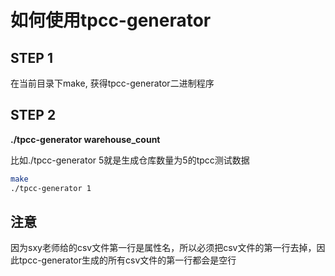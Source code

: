 # 如何使用tpcc-generator
## STEP 1
在当前目录下make, 获得tpcc-generator二进制程序
## STEP 2
**./tpcc-generator warehouse_count**

比如./tpcc-generator 5就是生成仓库数量为5的tpcc测试数据

```zsh
make
./tpcc-generator 1
```

## 注意
因为sxy老师给的csv文件第一行是属性名，所以必须把csv文件的第一行去掉，因此tpcc-generator生成的所有csv文件的第一行都会是空行